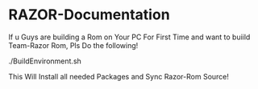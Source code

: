 RAZOR-Documentation
====================

If u Guys are building a Rom on Your PC For First Time and want to buiild Team-Razor Rom, Pls Do the following!

./BuildEnvironment.sh

This Will Install all needed Packages and Sync Razor-Rom Source!
